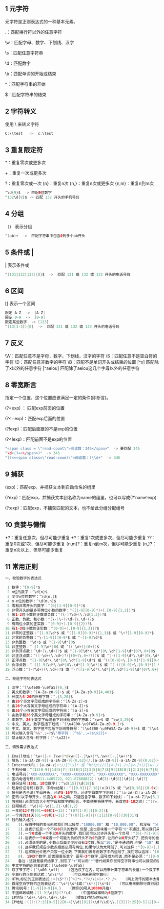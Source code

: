 ## 1 元字符

元字符是正则表达式的一种基本元素。

.：匹配换行符以外的任意字符

\w：匹配字母、数字、下划线、汉字

\s：匹配任意字符串

\d：匹配数字

\b：匹配单词的开始或结束

^：匹配字符串的开始

$：匹配字符串的结束

## 2 字符转义

使用 \\ 来转义字符

```java
C:\\test   ->  c:\test
```

## 3 重复限定符

\*：重复零次或更多次

\+：重复一次或更多次

?：重复零次或一次
{n}：重复n次
{n,}：重复n次或更多次
{n,m}：重复n到m次

```java
^\d{9}$  -> 匹配9位数字
^132\d{8}$ -> 匹配 132 开头的手机号码
```

## 4 分组

（） 表示分组

```java
^(ab)+  ->  匹配字符串中包含0到多个ab开头
```

## 5 条件或 |

| 表示条件或

```java
^(131|132|133){8}$  ->  匹配 131 或 132 或 133 开头的电话号码
```

## 6 区间

[] 表示一个区间

```java
限定 A-Z  ->  [A-Z]
限定 0-9  ->  [0-9]
限定某些数字  -> [123]
^(13[1-3]){8}  ->  匹配 131 或 132 或 133 开头的电话号码
```

## 7 反义

\W：匹配任意不是字母，数字，下划线，汉字的字符
\S：匹配任意不是空白符的字符
\D：匹配任意非数字的字符
\B：匹配不是单词开头或结束的位置
\[^x]	匹配除了x以外的任意字符
\[^aeiou]	匹配除了aeiou这几个字母以外的任意字符

## 8 零宽断言

指定一个位置，这个位置应该满足一定的条件(即断言)。

(?=exp) ： 匹配exp前面的位置

(?<=exp)：匹配exp后面的位置

(?!exp)：匹配后面跟的不是exp的位置

(?<!exp)：匹配前面不是exp的位置

```java
"<span class = \"read-count\">阅读数：345</span>"  -> 要匹配 345
"\d+(?=<\/span>)"  -> 345
"(?<=<span class=\"read-count\">阅读数：)\\d+"  -> 345
```

## 9 捕获

(exp)：匹配exp，并捕获文本到自动命名的组里

(?<name>exp)：匹配exp，并捕获文本到名称为name的组里，也可以写成(?'name'exp)

(?:exp)：匹配exp，不捕获匹配的文本，也不给此分组分配组号

## 10 贪婪与懒惰

*?：重复任意次，但尽可能少重复
+?：重复1次或更多次，但尽可能少重复
??：重复0次或1次，但尽可能少重复
{n,m}?：重复n到m次，但尽可能少重复
{n,}?：重复n次以上，但尽可能少重复

## 11 常用正则

```java
一、校验数字的表达式
  
 1 数字：^[0-9]*$ 
 2 n位的数字：^\d{n}$ 
 3 至少n位的数字：^\d{n,}$ 
 4 m-n位的数字：^\d{m,n}$ 
 5 零和非零开头的数字：^(0|[1-9][0-9]*)$ 
 6 非零开头的最多带两位小数的数字：^([1-9][0-9]*)+(.[0-9]{1,2})?$ 
 7 带1-2位小数的正数或负数：^(\-)?\d+(\.\d{1,2})?$ 
 8 正数、负数、和小数：^(\-|\+)?\d+(\.\d+)?$ 
 9 有两位小数的正实数：^[0-9]+(.[0-9]{2})?$
10 有1~3位小数的正实数：^[0-9]+(.[0-9]{1,3})?$
11 非零的正整数：^[1-9]\d*$ 或 ^([1-9][0-9]*){1,3}$ 或 ^\+?[1-9][0-9]*$
12 非零的负整数：^\-[1-9][]0-9*$ 或 ^-[1-9]\d*$
13 非负整数：^\d+$ 或 ^[1-9]\d*|0$
14 非正整数：^-[1-9]\d*|0$ 或 ^((-\d+)|(0+))$
15 非负浮点数：^\d+(\.\d+)?$ 或 ^[1-9]\d*\.\d*|0\.\d*[1-9]\d*|0?\.0+|0$
16 非正浮点数：^((-\d+(\.\d+)?)|(0+(\.0+)?))$ 或 ^(-([1-9]\d*\.\d*|0\.\d*[1-9]\d*))|0?\.0+|0$
17 正浮点数：^[1-9]\d*\.\d*|0\.\d*[1-9]\d*$ 或 ^(([0-9]+\.[0-9]*[1-9][0-9]*)|([0-9]*[1-9][0-9]*\.[0-9]+)|([0-9]*[1-9][0-9]*))$
18 负浮点数：^-([1-9]\d*\.\d*|0\.\d*[1-9]\d*)$ 或 ^(-(([0-9]+\.[0-9]*[1-9][0-9]*)|([0-9]*[1-9][0-9]*\.[0-9]+)|([0-9]*[1-9][0-9]*)))$
19 浮点数：^(-?\d+)(\.\d+)?$ 或 ^-?([1-9]\d*\.\d*|0\.\d*[1-9]\d*|0?\.0+|0)$
 
二、校验字符的表达式
 
 1 汉字：^[\u4e00-\u9fa5]{0,}$ 
 2 英文和数字：^[A-Za-z0-9]+$ 或 ^[A-Za-z0-9]{4,40}$ 
 3 长度为3-20的所有字符：^.{3,20}$ 
 4 由26个英文字母组成的字符串：^[A-Za-z]+$ 
 5 由26个大写英文字母组成的字符串：^[A-Z]+$ 
 6 由26个小写英文字母组成的字符串：^[a-z]+$ 
 7 由数字和26个英文字母组成的字符串：^[A-Za-z0-9]+$ 
 8 由数字、26个英文字母或者下划线组成的字符串：^\w+$ 或 ^\w{3,20}$ 
 9 中文、英文、数字包括下划线：^[\u4E00-\u9FA5A-Za-z0-9_]+$
10 中文、英文、数字但不包括下划线等符号：^[\u4E00-\u9FA5A-Za-z0-9]+$ 或 ^[\u4E00-\u9FA5A-Za-z0-9]{2,20}$
11 可以输入含有^%&',;=?$\"等字符：[^%&',;=?$\x22]+
12 禁止输入含有~的字符：[^~\x22]+
 
三、特殊需求表达式
 
 1 Email地址：^\w+([-+.]\w+)*@\w+([-.]\w+)*\.\w+([-.]\w+)*$ 
 2 域名：[a-zA-Z0-9][-a-zA-Z0-9]{0,62}(/.[a-zA-Z0-9][-a-zA-Z0-9]{0,62})+/.? 
 3 InternetURL：[a-zA-z]+://[^\s]* 或 ^http://([\w-]+\.)+[\w-]+(/[\w-./?%&=]*)?$ 
 4 手机号码：^(13[0-9]|14[5|7]|15[0|1|2|3|5|6|7|8|9]|18[0|1|2|3|5|6|7|8|9])\d{8}$ 
 5 电话号码("XXX-XXXXXXX"、"XXXX-XXXXXXXX"、"XXX-XXXXXXX"、"XXX-XXXXXXXX"、"XXXXXXX"和"XXXXXXXX")：^(\(\d{3,4}-)|\d{3.4}-)?\d{7,8}$  
 6 国内电话号码(0511-4405222、021-87888822)：\d{3}-\d{8}|\d{4}-\d{7} 
 7 身份证号(15位、18位数字)：^\d{15}|\d{18}$ 
 8 短身份证号码(数字、字母x结尾)：^([0-9]){7,18}(x|X)?$ 或 ^\d{8,18}|[0-9x]{8,18}|[0-9X]{8,18}?$ 
 9 帐号是否合法(字母开头，允许5-16字节，允许字母数字下划线)：^[a-zA-Z][a-zA-Z0-9_]{4,15}$
10 密码(以字母开头，长度在6~18之间，只能包含字母、数字和下划线)：^[a-zA-Z]\w{5,17}$
11 强密码(必须包含大小写字母和数字的组合，不能使用特殊字符，长度在8-10之间)：^(?=.*\d)(?=.*[a-z])(?=.*[A-Z]).{8,10}$  
12 日期格式：^\d{4}-\d{1,2}-\d{1,2}
13 一年的12个月(01～09和1～12)：^(0?[1-9]|1[0-2])$
14 一个月的31天(01～09和1～31)：^((0?[1-9])|((1|2)[0-9])|30|31)$ 
15 钱的输入格式：
16    1).有四种钱的表示形式我们可以接受:"10000.00" 和 "10,000.00", 和没有 "分" 的 "10000" 和 "10,000"：^[1-9][0-9]*$ 
17    2).这表示任意一个不以0开头的数字,但是,这也意味着一个字符"0"不通过,所以我们采用下面的形式：^(0|[1-9][0-9]*)$ 
18    3).一个0或者一个不以0开头的数字.我们还可以允许开头有一个负号：^(0|-?[1-9][0-9]*)$ 
19    4).这表示一个0或者一个可能为负的开头不为0的数字.让用户以0开头好了.把负号的也去掉,因为钱总不能是负的吧.下面我们要加的是说明可能的小数部分：^[0-9]+(.[0-9]+)?$ 
20    5).必须说明的是,小数点后面至少应该有1位数,所以"10."是不通过的,但是 "10" 和 "10.2" 是通过的：^[0-9]+(.[0-9]{2})?$ 
21    6).这样我们规定小数点后面必须有两位,如果你认为太苛刻了,可以这样：^[0-9]+(.[0-9]{1,2})?$ 
22    7).这样就允许用户只写一位小数.下面我们该考虑数字中的逗号了,我们可以这样：^[0-9]{1,3}(,[0-9]{3})*(.[0-9]{1,2})?$ 
23    8). 1到3个数字,后面跟着任意个 逗号+3个数字,逗号成为可选,而不是必须：^([0-9]+|[0-9]{1,3}(,[0-9]{3})*)(.[0-9]{1,2})?$ 
24    备注：这就是最终结果了,别忘了"+"可以用"*"替代如果你觉得空字符串也可以接受的话(奇怪,为什么?)最后,别忘了在用函数时去掉去掉那个反斜杠,一般的错误都在这里25 xml文件：^([a-zA-Z]+-?)+[a-zA-Z0-9]+\\.[x|X][m|M][l|L]$
26 中文字符的正则表达式：[\u4e00-\u9fa5]
27 双字节字符：[^\x00-\xff]    (包括汉字在内，可以用来计算字符串的长度(一个双字节字符长度计2，ASCII字符计1))
28 空白行的正则表达式：\n\s*\r    (可以用来删除空白行)
29 HTML标记的正则表达式：<(\S*?)[^>]*>.*?</\1>|<.*? />    (网上流传的版本太糟糕，上面这个也仅仅能部分，对于复杂的嵌套标记依旧无能为力)
30 首尾空白字符的正则表达式：^\s*|\s*$或(^\s*)|(\s*$)    (可以用来删除行首行尾的空白字符(包括空格、制表符、换页符等等)，非常有用的表达式)
31 腾讯QQ号：[1-9][0-9]{4,}    (腾讯QQ号从10000开始)
32 中国邮政编码：[1-9]\d{5}(?!\d)    (中国邮政编码为6位数字)
33 IP地址：\d+\.\d+\.\d+\.\d+    (提取IP地址时有用)
34 IP地址：((?:(?:25[0-5]|2[0-4]\\d|[01]?\\d?\\d)\\.){3}(?:25[0-5]|2[0-4]\\d|[01]?\\d?\\d))s
```

